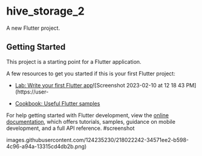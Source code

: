 # hive_storage_2

A new Flutter project.

## Getting Started

This project is a starting point for a Flutter application.

A few resources to get you started if this is your first Flutter project:

- [Lab: Write your first Flutter app](https://docs.flutter.dev/get-started/codelab)![Screenshot 2023-02-10 at 12 18 43 PM](https://user-

- [Cookbook: Useful Flutter samples](https://docs.flutter.dev/cookbook)

For help getting started with Flutter development, view the
[online documentation](https://docs.flutter.dev/), which offers tutorials,
samples, guidance on mobile development, and a full API reference.
#screenshot

images.githubusercontent.com/124235230/218022242-34571ee2-b598-4c96-a94a-13315cd4db2b.png)
